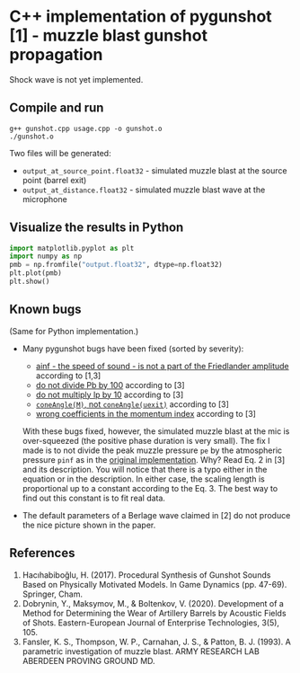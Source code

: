 # C++ implementation of pygunshot [1] - muzzle blast gunshot propagation

Shock wave is not yet implemented.

## Compile and run

```
g++ gunshot.cpp usage.cpp -o gunshot.o
./gunshot.o
```

Two files will be generated:

* `output_at_source_point.float32` - simulated muzzle blast at the source point (barrel exit)
* `output_at_distance.float32` - simulated muzzle blast wave at the microphone

## Visualize the results in Python

```python
import matplotlib.pyplot as plt
import numpy as np
pmb = np.fromfile("output.float32", dtype=np.float32)
plt.plot(pmb)
plt.show()
```

## Known bugs

(Same for Python implementation.)

* Many pygunshot bugs have been fixed (sorted by severity):
  - [ainf - the speed of sound - is not a part of the Friedlander amplitude](https://github.com/metu-sparg/pygunshot/blob/76004698fc5b5f7c34012ff0983fd6da094d272a/pygunshot/muzzleblast.py#L27) according to [1,3]
  - [do not divide Pb by 100](https://github.com/metu-sparg/pygunshot/blob/76004698fc5b5f7c34012ff0983fd6da094d272a/pygunshot/muzzleblast.py#L158) according to [3]
  - [do not multiply lp by 10](https://github.com/metu-sparg/pygunshot/blob/76004698fc5b5f7c34012ff0983fd6da094d272a/pygunshot/muzzleblast.py#L113) according to [3]
  - [`coneAngle(M)`, not `coneAngle(uexit)`](https://github.com/metu-sparg/pygunshot/blob/76004698fc5b5f7c34012ff0983fd6da094d272a/pygunshot/process.py#L45) according to [3]
  - [wrong coefficients in the momentum index](https://github.com/metu-sparg/pygunshot/blob/76004698fc5b5f7c34012ff0983fd6da094d272a/pygunshot/muzzleblast.py#L133) according to [3]
  
  With these bugs fixed, however, the simulated muzzle blast at the mic is over-squeezed (the positive phase duration is very small). The fix I made is to not divide the peak muzzle pressure `pe` by the atmospheric pressure `pinf` as in the [original implementation](https://github.com/metu-sparg/pygunshot/blob/76004698fc5b5f7c34012ff0983fd6da094d272a/pygunshot/muzzleblast.py#L111). Why? Read Eq. 2 in [3] and its description. You will notice that there is a typo either in the equation or in the description. In either case, the scaling length is proportional up to a constant according to the Eq. 3. The best way to find out this constant is to fit real data.
  
* The default parameters of a Berlage wave claimed in [2] do not produce the nice picture shown in the paper.

## References

1. Hacıhabiboğlu, H. (2017). Procedural Synthesis of Gunshot Sounds Based on Physically Motivated Models. In Game Dynamics (pp. 47-69). Springer, Cham.
2. Dobrynin, Y., Maksymov, M., & Boltenkov, V. (2020). Development of a Method for Determining the Wear of Artillery Barrels by Acoustic Fields of Shots. Eastern-European Journal of Enterprise Technologies, 3(5), 105.
3. Fansler, K. S., Thompson, W. P., Carnahan, J. S., & Patton, B. J. (1993). A parametric investigation of muzzle blast. ARMY RESEARCH LAB ABERDEEN PROVING GROUND MD.
